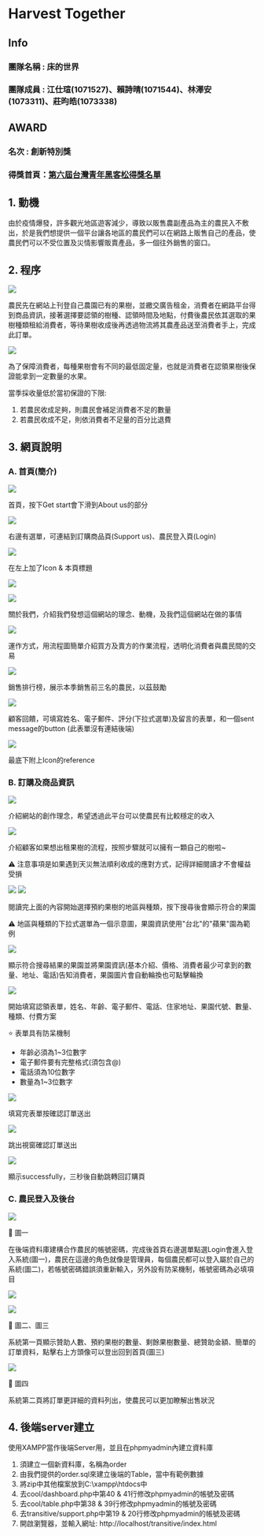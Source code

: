 # Harvest Together

## Info
### 團隊名稱 : 床的世界
### 團隊成員 : 江仕瑄(1071527)、賴詩晴(1071544)、林澤安(1073311)、莊昀皓(1073338)

## AWARD
### 名次 : 創新特別獎
### 得獎首頁：[第六屆台灣青年黑客松得獎名單](https://www.hackathonjr.tw/awardlist)

## 1. 動機
由於疫情爆發，許多觀光地區遊客減少，導致以販售農副產品為主的農民入不敷出，於是我們想提供一個平台讓各地區的農民們可以在網路上販售自己的產品，使農民們可以不受位置及災情影響販賣產品，多一個往外銷售的窗口。

## 2. 程序
![](https://i.imgur.com/Y33zhjj.png)

農民先在網站上刊登自己農園已有的果樹，並繳交廣告租金，消費者在網路平台得到商品資訊，接著選擇要認領的樹種、認領時間及地點，付費後農民依其選取的果樹種類租給消費者，等待果樹收成後再透過物流將其農產品送至消費者手上，完成此訂單。

![](https://i.imgur.com/oJMzW9r.png)

為了保障消費者，每種果樹會有不同的最低固定量，也就是消費者在認領果樹後保證能拿到一定數量的水果。

當季採收量低於當初保證的下限:
1. 若農民收成足夠，則農民會補足消費者不足的數量
2. 若農民收成不足，則依消費者不足量的百分比退費
## 3. 網頁說明
### A. 首頁(簡介)
![](https://i.imgur.com/1NDKW59.jpg)

首頁，按下Get start會下滑到About us的部分

![](https://i.imgur.com/zIRanEy.jpg)


右邊有選單，可連結到訂購商品頁(Support us)、農民登入頁(Login)

![](https://i.imgur.com/acchpZN.jpg)

在左上加了Icon & 本頁標題

![](https://i.imgur.com/82tFSKy.jpg)

![](https://i.imgur.com/IpxXRwF.jpg)

關於我們，介紹我們發想這個網站的理念、動機，及我們這個網站在做的事情

![](https://i.imgur.com/gzPlRCp.jpg)

運作方式，用流程圖簡單介紹買方及賣方的作業流程，透明化消費者與農民間的交易

![](https://i.imgur.com/Y25AioE.jpg)

銷售排行榜，展示本季銷售前三名的農民，以茲鼓勵

![](https://i.imgur.com/kODfCXw.jpg)

顧客回饋，可填寫姓名、電子郵件、評分(下拉式選單)及留言的表單，和一個sent message的button
(此表單沒有連結後端)

![](https://i.imgur.com/ZHSiu5q.jpg)

最底下附上Icon的reference

### B. 訂購及商品資訊

![](https://i.imgur.com/U8vHWiC.jpg)

介紹網站的創作理念，希望透過此平台可以使農民有比較穩定的收入

![](https://i.imgur.com/xD6INrC.jpg)

介紹顧客如果想出租果樹的流程，按照步驟就可以擁有一顆自己的樹啦~

:warning: 注意事項是如果遇到天災無法順利收成的應對方式，記得詳細閱讀才不會權益受損

![](https://i.imgur.com/gsC8uQm.jpg)
![](https://i.imgur.com/cbAlPMd.jpg)

閱讀完上面的內容開始選擇預約果樹的地區與種類，按下搜尋後會顯示符合的果園

:warning: 地區與種類的下拉式選單為一個示意圖，果園資訊使用"台北"的"蘋果"園為範例

![](https://i.imgur.com/FMR51KW.jpg)

顯示符合搜尋結果的果園並將果園資訊(基本介紹、價格、消費者最少可拿到的數量、地址、電話)告知消費者，果園圖片會自動輪換也可點擊輪換

![](https://i.imgur.com/Ze5rN77.jpg)

開始填寫認領表單，姓名、年齡、電子郵件、電話、住家地址、果園代號、數量、種類、付費方案

:star: 表單具有防呆機制
* 年齡必須為1~3位數字
* 電子郵件要有完整格式(須包含@)
* 電話須為10位數字
* 數量為1~3位數字

![](https://i.imgur.com/mTkdqKk.jpg)

填寫完表單按確認訂單送出

![](https://i.imgur.com/TrURj4n.jpg)

跳出視窗確認訂單送出

![](https://i.imgur.com/uWxOp0b.jpg)

顯示successfully，三秒後自動跳轉回訂購頁

### C. 農民登入及後台
![](https://i.imgur.com/gXpG0CB.png)

:seedling: 圖一

在後端資料庫建構合作農民的帳號密碼，完成後首頁右邊選單點選Login會進入登入系統(圖一)，農民在這邊的角色就像是管理員，每個農民都可以登入屬於自己的系統(圖二)，若帳號密碼錯誤須重新輸入，另外設有防呆機制，帳號密碼為必填項目

![](https://i.imgur.com/3tIZn6b.jpg)

![](https://i.imgur.com/aL0vFkE.jpg)

:seedling: 圖二、圖三

系統第一頁顯示贊助人數、預約果樹的數量、剩餘果樹數量、總贊助金額、簡單的訂單資料，點擊右上方頭像可以登出回到首頁(圖三)

![](https://i.imgur.com/BAVTLXn.jpg)

:seedling: 圖四

系統第二頁將訂單更詳細的資料列出，使農民可以更加瞭解出售狀況

## 4. 後端server建立
使用XAMPP當作後端Server用，並且在phpmyadmin內建立資料庫
1. 須建立一個新資料庫，名稱為order
2. 由我們提供的order.sql來建立後端的Table，當中有範例數據
3. 將zip中其他檔案放到C:\xampp\htdocs中
4. 去cool/dashboard.php中第40 & 41行修改phpmyadmin的帳號及密碼
5. 去cool/table.php中第38 & 39行修改phpmyadmin的帳號及密碼
6. 去transitive/support.php中第19 & 20行修改phpmyadmin的帳號及密碼
7. 開啟瀏覽器，並輸入網址: http://localhost/transitive/index.html
